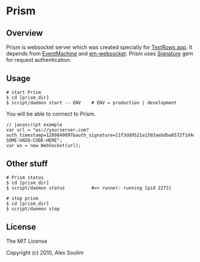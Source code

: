 # Prism

## Overview

Prism is websocket server which was created specially for [TextRows app](http://textro.ws).
It depends from [EventMachine](https://github.com/eventmachine/eventmachine) and [em-websocket](https://github.com/igrigorik/em-websocket). Prism uses [Signature](https://github.com/mloughran/signature) gem for request authentication.

## Usage

    # start Prism
    $ cd [prism_dir]
    $ script/daemon start -- ENV    # ENV = production | development

You will be able to connect to Prism.

    // javascript example
    var url = "ws://yourserver.com?auth_timestamp=1289849097&auth_signature=11f3dd9521a1593aebdba8572f1d4d3ed9f7bf9d09184a764a43c6dbe477d54b&auth_version=1.0&auth_key=PUT-SOME-UNIQ-CODE-HERE";
    var ws = new WebSocket(url);

## Other stuff

    # Prism status
    $ cd [prism_dir]
    $ script/daemon status          #=> runner: running [pid 2273]

    # stop prism
    $ cd [prism_dir]
    $ script/daemon stop

## License

The MIT License

Copyright (c) 2010, Alex Soulim